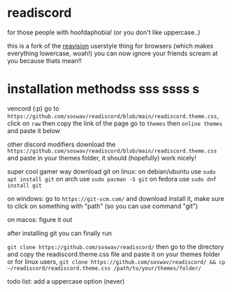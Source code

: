 # readiscord
for those people with hoofdaphobia! (or you don't like uppercase..)

this is a fork of the [reavision](https://github.com/Commenter25/userstuffs/blob/main/raevision/raevision.user.css?raw=1) userstyle thing for browsers (which makes everything lowercase, woah!)
you can now ignore your friends scream at you because thats mean!!

# installation methodss sss ssss s
vencord (:p)
go to `https://github.com/soswav/readiscord/blob/main/readiscord.theme.css`, click on `raw` then copy the link of the page
go to `themes` then `online themes` and paste it below

other discord modifiers
download the `https://github.com/soswav/readiscord/blob/main/readiscord.theme.css` and paste in  your themes folder, it should (hopefully) work nicely!

super cool gamer way
download git 
on linux:
on debian/ubuntu use `sudo apt install git`
on arch use `sudo pacman -S git`
on fedora use `sudo dnf install git`

on windows:
go to `https://git-scm.com/` and download install it, make sure to click on something with "path" (so you can use command "git")

on macos:
figure it out

after installing git you can finally run

`git clone https://github.com/soswav/readiscord/` then go to the directory and copy the readiscord.theme.css file and paste it on your themes folder
or for linux users, `git clone https://github.com/soswav/readiscord/ && cp ~/readiscord/readiscord.theme.css /path/to/your/themes/folder/`

todo list:
add a uppercase option (never)
